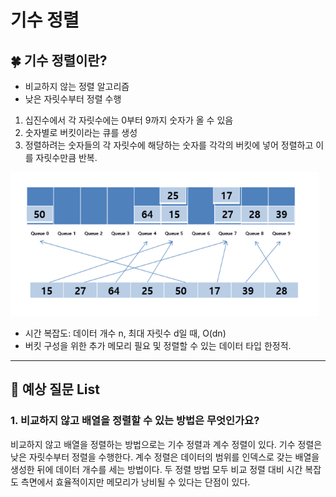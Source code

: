 # 기수 정렬

## 🍀 기수 정렬이란?

- 비교하지 않는 정렬 알고리즘
- 낮은 자릿수부터 정렬 수행

1. 십진수에서 각 자릿수에는 0부터 9까지 숫자가 올 수 있음
2. 숫자별로 버킷이라는 큐를 생성
3. 정렬하려는 숫자들의 각 자릿수에 해당하는 숫자를 각각의 버킷에 넣어 정렬하고 이를 자릿수만큼 반복.

![Alt text](img/RadixSort1.png)

- 시간 복잡도: 데이터 개수 n, 최대 자릿수 d일 때, O(dn)
- 버킷 구성을 위한 추가 메모리 필요 및 정렬할 수 있는 데이터 타입 한정적.

---

## 👣 예상 질문 List

### 1. 비교하지 않고 배열을 정렬할 수 있는 방법은 무엇인가요?

비교하지 않고 배열을 정렬하는 방법으로는 기수 정렬과 계수 정렬이 있다. 기수 정렬은 낮은 자릿수부터 정렬을 수행한다. 계수 정렬은 데이터의 범위를 인덱스로 갖는 배열을 생성한 뒤에 데이터 개수를 세는 방법이다. 두 정렬 방법 모두 비교 정렬 대비 시간 복잡도 측면에서 효율적이지만 메모리가 낭비될 수 있다는 단점이 있다.